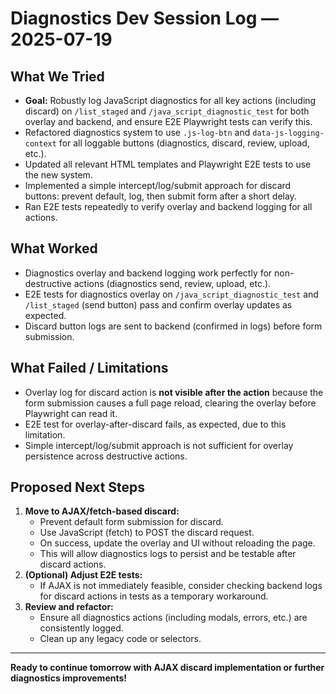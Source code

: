 # Diagnostics Dev Session Log — 2025-07-19

## What We Tried

- **Goal:** Robustly log JavaScript diagnostics for all key actions (including discard) on `/list_staged` and `/java_script_diagnostic_test` for both overlay and backend, and ensure E2E Playwright tests can verify this.
- Refactored diagnostics system to use `.js-log-btn` and `data-js-logging-context` for all loggable buttons (diagnostics, discard, review, upload, etc.).
- Updated all relevant HTML templates and Playwright E2E tests to use the new system.
- Implemented a simple intercept/log/submit approach for discard buttons: prevent default, log, then submit form after a short delay.
- Ran E2E tests repeatedly to verify overlay and backend logging for all actions.

## What Worked

- Diagnostics overlay and backend logging work perfectly for non-destructive actions (diagnostics send, review, upload, etc.).
- E2E tests for diagnostics overlay on `/java_script_diagnostic_test` and `/list_staged` (send button) pass and confirm overlay updates as expected.
- Discard button logs are sent to backend (confirmed in logs) before form submission.

## What Failed / Limitations

- Overlay log for discard action is **not visible after the action** because the form submission causes a full page reload, clearing the overlay before Playwright can read it.
- E2E test for overlay-after-discard fails, as expected, due to this limitation.
- Simple intercept/log/submit approach is not sufficient for overlay persistence across destructive actions.

## Proposed Next Steps

1. **Move to AJAX/fetch-based discard:**
   - Prevent default form submission for discard.
   - Use JavaScript (fetch) to POST the discard request.
   - On success, update the overlay and UI without reloading the page.
   - This will allow diagnostics logs to persist and be testable after discard actions.
2. **(Optional) Adjust E2E tests:**
   - If AJAX is not immediately feasible, consider checking backend logs for discard actions in tests as a temporary workaround.
3. **Review and refactor:**
   - Ensure all diagnostics actions (including modals, errors, etc.) are consistently logged.
   - Clean up any legacy code or selectors.

---

**Ready to continue tomorrow with AJAX discard implementation or further diagnostics improvements!** 